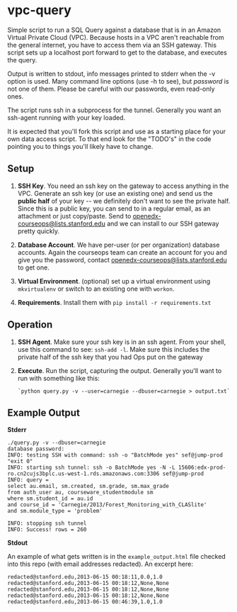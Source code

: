 vpc-query
===============

Simple script to run a SQL Query against a database that is in an Amazon
Virtual Private Cloud (VPC). Because hosts in a VPC aren't reachable
from the general internet, you have to access them via an SSH
gateway. This script sets up a localhost port forward to get to the
database, and executes the query.  

Output is written to stdout, info messages printed to stderr when
the -v option is used.  Many command line options (use -h to see),
but *password* is not one of them.  Please be careful with our
passwords, even read-only ones.

The script runs ssh in a subprocess for the tunnel. Generally you want
an ssh-agent running with your key loaded.

It is expected that you'll fork this script and use as a starting place
for your own data access script.  To that end look for the "TODO's" in
the code pointing you to things you'll likely have to change.


Setup
-----

1. **SSH Key**. You need an ssh key on the gateway to access anything
   in the VPC. Generate an ssh key (or use an existing one) and
   send us the **public half** of your key -- we definitely don't
   want to see the private half.  Since this is a public key, you
   can send to in a regular email, as an attachment or just copy/paste.
   Send to <openedx-courseops@lists.stanford.edu> and we can install
   to our SSH gateway pretty quickly.

2. **Database Account**.  We have per-user (or per organization) 
   database accounts.  Again the courseops team can create
   an account for you and give you the password, contact
   <openedx-courseops@lists.stanford.edu> to get one.

3. **Virtual Environment**. (optional) set up a virtual environment 
   using ``mkvirtualenv`` or switch to an existing one with ``workon``. 

4. **Requirements**.  Install them with ``pip install -r requirements.txt``


Operation
---------

1. **SSH Agent**. Make sure your ssh key is in an ssh agent. From your shell, use this
   command to see: ``ssh-add -l``.  Make sure this includes the private
   half of the ssh key that you had Ops put on the gateway

2. **Execute**. Run the script, capturing the output.  Generally
   you'll want to run with something like this:

       `python query.py -v --user=carnegie --dbuser=carnegie > output.txt`



Example Output
-------------------

**Stderr**

    ./query.py -v --dbuser=carnegie
    database password: 
    INFO: testing SSH with command: ssh -o "BatchMode yes" sef@jump-prod "exit 0"
    INFO: starting ssh tunnel: ssh -o BatchMode yes -N -L 15606:edx-prod-ro.cn2cujs3bplc.us-west-1.rds.amazonaws.com:3306 sef@jump-prod
    INFO: query = 
    select au.email, sm.created, sm.grade, sm.max_grade
    from auth_user au, courseware_studentmodule sm
    where sm.student_id = au.id
    and course_id = 'Carnegie/2013/Forest_Monitoring_with_CLASlite'
    and sm.module_type = 'problem'

    INFO: stopping ssh tunnel
    INFO: Success! rows = 260

**Stdout**

An example of what gets written is in the `example_output.html`
file checked into this repo (with email addresses redacted).  An
excerpt here:

    redacted@stanford.edu,2013-06-15 00:18:11,0.0,1.0
    redacted@stanford.edu,2013-06-15 00:18:12,None,None
    redacted@stanford.edu,2013-06-15 00:18:12,None,None
    redacted@stanford.edu,2013-06-15 00:18:12,None,None
    redacted@stanford.edu,2013-06-15 00:46:39,1.0,1.0

